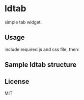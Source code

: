 # ldtab

simple tab widget.

## Usage

include required js and css file, then:


## Sample ldtab structure


## License

MIT
